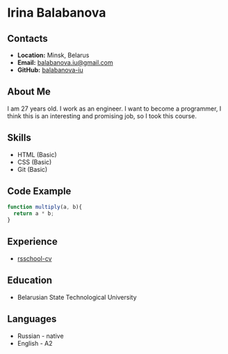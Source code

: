 # Irina Balabanova

## Contacts
- **Location:** Minsk, Belarus
- **Email:** balabanova.iu@gmail.com
- **GitHub:** [balabanova-iu](https://github.com/balabanova-iu)

## About Me
I am 27 years old. I work as an engineer. 
I want to become a programmer, I think this is an interesting and promising job, so I took this course.

## Skills
- HTML (Basic)
- CSS (Basic)
- Git (Basic)

## Code Example
```javascript
function multiply(a, b){
  return a * b;
}
```

## Experience 
- [rsschool-cv](https://github.com/balabanova-iu/rsschool-cv)

## Education
- Belarusian State Technological University

## Languages
- Russian - native
- English - A2